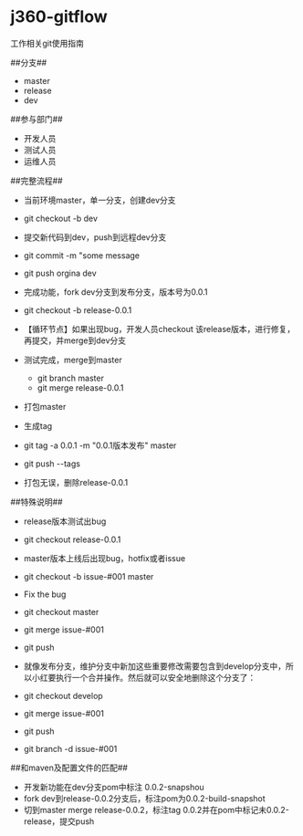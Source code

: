 j360-gitflow
====
工作相关git使用指南

##分支##
- master
- release
- dev


##参与部门##
- 开发人员
- 测试人员
- 运维人员


##完整流程##
- 当前环境master，单一分支，创建dev分支
 - git checkout -b dev
- 提交新代码到dev，push到远程dev分支
 - git commit -m "some message
 - git push orgina dev
- 完成功能，fork dev分支到发布分支，版本号为0.0.1
 - git checkout -b release-0.0.1
 - 【循环节点】如果出现bug，开发人员checkout 该release版本，进行修复，再提交，并merge到dev分支

- 测试完成，merge到master
  - git branch master
  - git merge release-0.0.1

- 打包master
 - 生成tag
  - git tag -a 0.0.1 -m "0.0.1版本发布" master
  - git push --tags
 - 打包无误，删除release-0.0.1



##特殊说明##
 - release版本测试出bug
  - git checkout release-0.0.1
 - master版本上线后出现bug，hotfix或者issue
  - git checkout -b issue-#001 master
  -  Fix the bug

  - git checkout master
  - git merge issue-#001
  - git push

 - 就像发布分支，维护分支中新加这些重要修改需要包含到develop分支中，所以小红要执行一个合并操作。然后就可以安全地删除这个分支了：
  - git checkout develop
  - git merge issue-#001
  - git push
  - git branch -d issue-#001

##和maven及配置文件的匹配##
 - 开发新功能在dev分支pom中标注 0.0.2-snapshou
 - fork dev到release-0.0.2分支后，标注pom为0.0.2-build-snapshot
 - 切到master merge release-0.0.2，标注tag 0.0.2并在pom中标记未0.0.2-release，提交push
